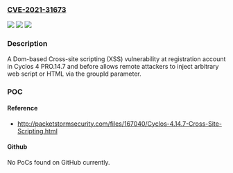 ### [CVE-2021-31673](https://cve.mitre.org/cgi-bin/cvename.cgi?name=CVE-2021-31673)
![](https://img.shields.io/static/v1?label=Product&message=n%2Fa&color=blue)
![](https://img.shields.io/static/v1?label=Version&message=n%2Fa&color=blue)
![](https://img.shields.io/static/v1?label=Vulnerability&message=n%2Fa&color=brighgreen)

### Description

A Dom-based Cross-site scripting (XSS) vulnerability at registration account in Cyclos 4 PRO.14.7 and before allows remote attackers to inject arbitrary web script or HTML via the groupId parameter.

### POC

#### Reference
- http://packetstormsecurity.com/files/167040/Cyclos-4.14.7-Cross-Site-Scripting.html

#### Github
No PoCs found on GitHub currently.

